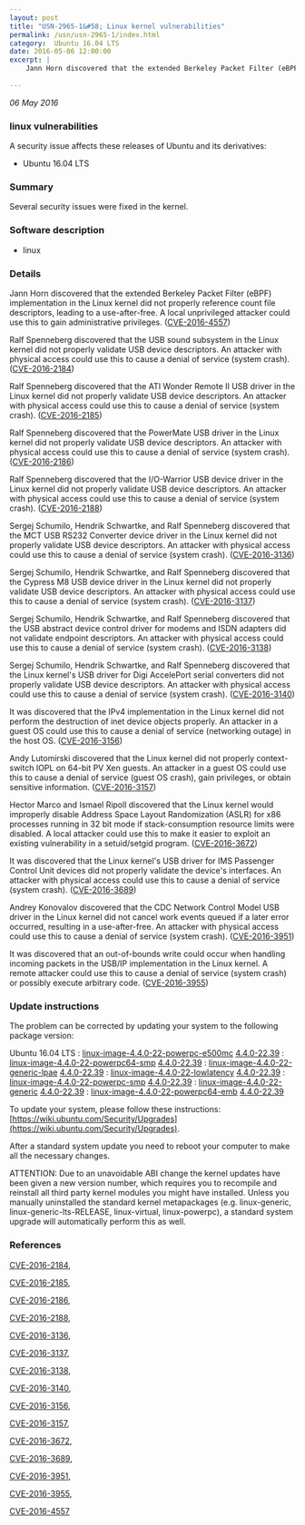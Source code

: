 ```yaml
---
layout: post
title: "USN-2965-1&#58; Linux kernel vulnerabilities"
permalink: /usn/usn-2965-1/index.html
category:  Ubuntu 16.04 LTS
date: 2016-05-06 12:00:00
excerpt: |
    Jann Horn discovered that the extended Berkeley Packet Filter (eBPF) implementation in the Linux kernel did not properly reference count file descriptors, leading to a use-after-free. A local unprivileged attacker could use this to gain administrative privileges. ([CVE-2016-4557](http://people.ubuntu.com/~ubuntu-security/cve/CVE-2016-4557))
    
--- 
```

 
 

*06 May 2016*

### linux vulnerabilities

A security issue affects these releases of Ubuntu and its derivatives:

* Ubuntu 16.04 LTS

### Summary

Several security issues were fixed in the kernel. 

### Software description

* linux 

### Details

Jann Horn discovered that the extended Berkeley Packet Filter (eBPF) implementation in the Linux kernel did not properly reference count file descriptors, leading to a use-after-free. A local unprivileged attacker could use this to gain administrative privileges. ([CVE-2016-4557](http://people.ubuntu.com/~ubuntu-security/cve/CVE-2016-4557))

Ralf Spenneberg discovered that the USB sound subsystem in the Linux kernel did not properly validate USB device descriptors. An attacker with physical access could use this to cause a denial of service (system crash). ([CVE-2016-2184](http://people.ubuntu.com/~ubuntu-security/cve/CVE-2016-2184))

Ralf Spenneberg discovered that the ATI Wonder Remote II USB driver in the Linux kernel did not properly validate USB device descriptors. An attacker with physical access could use this to cause a denial of service (system crash). ([CVE-2016-2185](http://people.ubuntu.com/~ubuntu-security/cve/CVE-2016-2185))

Ralf Spenneberg discovered that the PowerMate USB driver in the Linux kernel did not properly validate USB device descriptors. An attacker with physical access could use this to cause a denial of service (system crash). ([CVE-2016-2186](http://people.ubuntu.com/~ubuntu-security/cve/CVE-2016-2186))

Ralf Spenneberg discovered that the I/O-Warrior USB device driver in the Linux kernel did not properly validate USB device descriptors. An attacker with physical access could use this to cause a denial of service (system crash). ([CVE-2016-2188](http://people.ubuntu.com/~ubuntu-security/cve/CVE-2016-2188))

Sergej Schumilo, Hendrik Schwartke, and Ralf Spenneberg discovered that the MCT USB RS232 Converter device driver in the Linux kernel did not properly validate USB device descriptors. An attacker with physical access could use this to cause a denial of service (system crash). ([CVE-2016-3136](http://people.ubuntu.com/~ubuntu-security/cve/CVE-2016-3136))

Sergej Schumilo, Hendrik Schwartke, and Ralf Spenneberg discovered that the Cypress M8 USB device driver in the Linux kernel did not properly validate USB device descriptors. An attacker with physical access could use this to cause a denial of service (system crash). ([CVE-2016-3137](http://people.ubuntu.com/~ubuntu-security/cve/CVE-2016-3137))

Sergej Schumilo, Hendrik Schwartke, and Ralf Spenneberg discovered that the USB abstract device control driver for modems and ISDN adapters did not validate endpoint descriptors. An attacker with physical access could use this to cause a denial of service (system crash). ([CVE-2016-3138](http://people.ubuntu.com/~ubuntu-security/cve/CVE-2016-3138))

Sergej Schumilo, Hendrik Schwartke, and Ralf Spenneberg discovered that the Linux kernel&#39;s USB driver for Digi AccelePort serial converters did not properly validate USB device descriptors. An attacker with physical access could use this to cause a denial of service (system crash). ([CVE-2016-3140](http://people.ubuntu.com/~ubuntu-security/cve/CVE-2016-3140))

It was discovered that the IPv4 implementation in the Linux kernel did not perform the destruction of inet device objects properly. An attacker in a guest OS could use this to cause a denial of service (networking outage) in the host OS. ([CVE-2016-3156](http://people.ubuntu.com/~ubuntu-security/cve/CVE-2016-3156))

Andy Lutomirski discovered that the Linux kernel did not properly context- switch IOPL on 64-bit PV Xen guests. An attacker in a guest OS could use this to cause a denial of service (guest OS crash), gain privileges, or obtain sensitive information. ([CVE-2016-3157](http://people.ubuntu.com/~ubuntu-security/cve/CVE-2016-3157))

Hector Marco and Ismael Ripoll discovered that the Linux kernel would improperly disable Address Space Layout Randomization (ASLR) for x86 processes running in 32 bit mode if stack-consumption resource limits were disabled. A local attacker could use this to make it easier to exploit an existing vulnerability in a setuid/setgid program. ([CVE-2016-3672](http://people.ubuntu.com/~ubuntu-security/cve/CVE-2016-3672))

It was discovered that the Linux kernel&#39;s USB driver for IMS Passenger Control Unit devices did not properly validate the device&#39;s interfaces. An attacker with physical access could use this to cause a denial of service (system crash). ([CVE-2016-3689](http://people.ubuntu.com/~ubuntu-security/cve/CVE-2016-3689))

Andrey Konovalov discovered that the CDC Network Control Model USB driver in the Linux kernel did not cancel work events queued if a later error occurred, resulting in a use-after-free. An attacker with physical access could use this to cause a denial of service (system crash). ([CVE-2016-3951](http://people.ubuntu.com/~ubuntu-security/cve/CVE-2016-3951))

It was discovered that an out-of-bounds write could occur when handling incoming packets in the USB/IP implementation in the Linux kernel. A remote attacker could use this to cause a denial of service (system crash) or possibly execute arbitrary code. ([CVE-2016-3955](http://people.ubuntu.com/~ubuntu-security/cve/CVE-2016-3955)) 

### Update instructions

The problem can be corrected by updating your system to the following package version:

Ubuntu 16.04 LTS
 : [linux-image-4.4.0-22-powerpc-e500mc](https://launchpad.net/ubuntu/+source/linux) <span> [4.4.0-22.39](https://launchpad.net/ubuntu/+source/linux/4.4.0-22.39) </span> 
 : [linux-image-4.4.0-22-powerpc64-smp](https://launchpad.net/ubuntu/+source/linux) <span> [4.4.0-22.39](https://launchpad.net/ubuntu/+source/linux/4.4.0-22.39) </span> 
 : [linux-image-4.4.0-22-generic-lpae](https://launchpad.net/ubuntu/+source/linux) <span> [4.4.0-22.39](https://launchpad.net/ubuntu/+source/linux/4.4.0-22.39) </span> 
 : [linux-image-4.4.0-22-lowlatency](https://launchpad.net/ubuntu/+source/linux) <span> [4.4.0-22.39](https://launchpad.net/ubuntu/+source/linux/4.4.0-22.39) </span> 
 : [linux-image-4.4.0-22-powerpc-smp](https://launchpad.net/ubuntu/+source/linux) <span> [4.4.0-22.39](https://launchpad.net/ubuntu/+source/linux/4.4.0-22.39) </span> 
 : [linux-image-4.4.0-22-generic](https://launchpad.net/ubuntu/+source/linux) <span> [4.4.0-22.39](https://launchpad.net/ubuntu/+source/linux/4.4.0-22.39) </span> 
 : [linux-image-4.4.0-22-powerpc64-emb](https://launchpad.net/ubuntu/+source/linux) <span> [4.4.0-22.39](https://launchpad.net/ubuntu/+source/linux/4.4.0-22.39) </span> 

To update your system, please follow these instructions: [https://wiki.ubuntu.com/Security/Upgrades](https://wiki.ubuntu.com/Security/Upgrades).

After a standard system update you need to reboot your computer to make all the necessary changes.

ATTENTION: Due to an unavoidable ABI change the kernel updates have been given a new version number, which requires you to recompile and reinstall all third party kernel modules you might have installed. Unless you manually uninstalled the standard kernel metapackages (e.g. linux-generic, linux-generic-lts-RELEASE, linux-virtual, linux-powerpc), a standard system upgrade will automatically perform this as well. 

### References

 
 [CVE-2016-2184](http://people.ubuntu.com/~ubuntu-security/cve/CVE-2016-2184), 

 [CVE-2016-2185](http://people.ubuntu.com/~ubuntu-security/cve/CVE-2016-2185), 

 [CVE-2016-2186](http://people.ubuntu.com/~ubuntu-security/cve/CVE-2016-2186), 

 [CVE-2016-2188](http://people.ubuntu.com/~ubuntu-security/cve/CVE-2016-2188), 

 [CVE-2016-3136](http://people.ubuntu.com/~ubuntu-security/cve/CVE-2016-3136), 

 [CVE-2016-3137](http://people.ubuntu.com/~ubuntu-security/cve/CVE-2016-3137), 

 [CVE-2016-3138](http://people.ubuntu.com/~ubuntu-security/cve/CVE-2016-3138), 

 [CVE-2016-3140](http://people.ubuntu.com/~ubuntu-security/cve/CVE-2016-3140), 

 [CVE-2016-3156](http://people.ubuntu.com/~ubuntu-security/cve/CVE-2016-3156), 

 [CVE-2016-3157](http://people.ubuntu.com/~ubuntu-security/cve/CVE-2016-3157), 

 [CVE-2016-3672](http://people.ubuntu.com/~ubuntu-security/cve/CVE-2016-3672), 

 [CVE-2016-3689](http://people.ubuntu.com/~ubuntu-security/cve/CVE-2016-3689), 

 [CVE-2016-3951](http://people.ubuntu.com/~ubuntu-security/cve/CVE-2016-3951), 

 [CVE-2016-3955](http://people.ubuntu.com/~ubuntu-security/cve/CVE-2016-3955), 

 [CVE-2016-4557](http://people.ubuntu.com/~ubuntu-security/cve/CVE-2016-4557)
 


